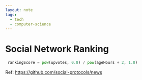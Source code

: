 ```yaml
---
layout: note
tags:
  - tech
  - computer-science
---
```


# Social Network Ranking

```python
 rankingScore = pow(upvotes, 0.8) / pow(ageHours + 2, 1.8)
```

Ref: https://github.com/social-protocols/news
